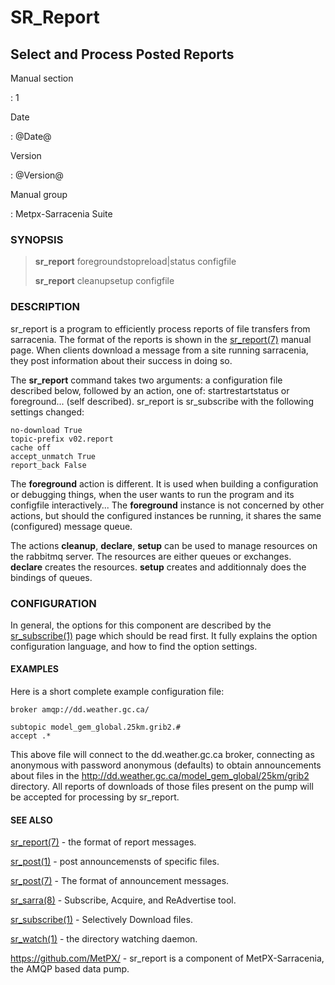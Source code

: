 SR\_Report
==========

Select and Process Posted Reports
---------------------------------

Manual section

:   1

Date

:   @Date@

Version

:   @Version@

Manual group

:   Metpx-Sarracenia Suite

### SYNOPSIS

> **sr\_report** foregroundstopreload\|status configfile
>
> **sr\_report** cleanupsetup configfile

### DESCRIPTION

sr\_report is a program to efficiently process reports of file transfers
from sarracenia. The format of the reports is shown in the
[sr\_report(7)](sr_report.7.md) manual page. When clients download a
message from a site running sarracenia, they post information about
their success in doing so.

The **sr\_report** command takes two arguments: a configuration file
described below, followed by an action, one of: startrestartstatus or
foreground... (self described). sr\_report is sr\_subscribe with the
following settings changed:

    no-download True
    topic-prefix v02.report
    cache off
    accept_unmatch True
    report_back False

The **foreground** action is different. It is used when building a
configuration or debugging things, when the user wants to run the
program and its configfile interactively... The **foreground** instance
is not concerned by other actions, but should the configured instances
be running, it shares the same (configured) message queue.

The actions **cleanup**, **declare**, **setup** can be used to manage
resources on the rabbitmq server. The resources are either queues or
exchanges. **declare** creates the resources. **setup** creates and
additionnaly does the bindings of queues.

### CONFIGURATION

In general, the options for this component are described by the
[sr\_subscribe(1)](sr_subscribe.1.md) page which should be read first.
It fully explains the option configuration language, and how to find the
option settings.

#### EXAMPLES

Here is a short complete example configuration file:

    broker amqp://dd.weather.gc.ca/

    subtopic model_gem_global.25km.grib2.#
    accept .*

This above file will connect to the dd.weather.gc.ca broker, connecting
as anonymous with password anonymous (defaults) to obtain announcements
about files in the <http://dd.weather.gc.ca/model_gem_global/25km/grib2>
directory. All reports of downloads of those files present on the pump
will be accepted for processing by sr\_report.

#### SEE ALSO

[sr\_report(7)](sr_report.7.md) - the format of report messages.

[sr\_post(1)](sr_post.1.md) - post announcemensts of specific files.

[sr\_post(7)](sr_post.7.md) - The format of announcement messages.

[sr\_sarra(8)](sr_sarra.8.md) - Subscribe, Acquire, and ReAdvertise
tool.

[sr\_subscribe(1)](sr_subscribe.1.md) - Selectively Download files.

[sr\_watch(1)](sr_watch.1.md) - the directory watching daemon.

[<https://github.com/MetPX/>](https://github.com/MetPX/) - sr\_report is
a component of MetPX-Sarracenia, the AMQP based data pump.
